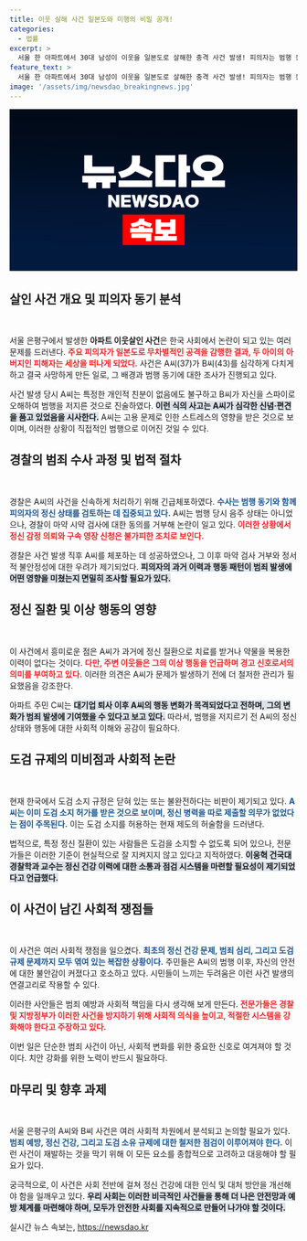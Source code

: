 ```yaml
---
title: 이웃 살해 사건 일본도와 미행의 비밀 공개!
categories:
  - 법률
excerpt: >
  서울 한 아파트에서 30대 남성이 이웃을 일본도로 살해한 충격 사건 발생! 피의자는 범행 동기를 스파이라 주장하며, 정신감정 의뢰 검토 중. 도검 소지 규제의 허점도 논란!
feature_text: >
  서울 한 아파트에서 30대 남성이 이웃을 일본도로 살해한 충격 사건 발생! 피의자는 범행 동기를 스파이라 주장하며, 정신감정 의뢰 검토 중. 도검 소지 규제의 허점도 논란!
image: '/assets/img/newsdao_breakingnews.jpg'
---
```


<p><img src="/assets/img/newsdao_breakingnews.jpg" alt="implanttips 속보" /></p>

<h2 data-ke-size="size26">살인 사건 개요 및 피의자 동기 분석</h2>

<p data-ke-size="size16">&nbsp;</p>

<p>서울 은평구에서 발생한 <b>아파트 이웃살인 사건</b>은 한국 사회에서 논란이 되고 있는 여러 문제를 드러낸다. <b><span style="color: #ee2323;">주요 피의자가 일본도로 무차별적인 공격을 감행한 결과, 두 아이의 아버지인 피해자는 세상을 떠나게 되었다.</span></b> 사건은 A씨(37)가 B씨(43)를 심각하게 다치게 하고 결국 사망하게 만든 일로, 그 배경과 범행 동기에 대한 조사가 진행되고 있다. </p>

<p>사건 발생 당시 A씨는 특정한 개인적 친분이 없음에도 불구하고 B씨가 자신을 스파이로 오해하여 범행을 저지른 것으로 진술하였다. <b><span style="background-color: #21538527;">이런 식의 사고는 A씨가 심각한 신념·편견을 품고 있었음을 시사한다.</span></b> A씨는 고용 문제로 인한 스트레스의 영향을 받은 것으로 보이며, 이러한 상황이 직접적인 범행으로 이어진 것일 수 있다.</p>

<h2 data-ke-size="size26">경찰의 범죄 수사 과정 및 법적 절차</h2>

<p data-ke-size="size16">&nbsp;</p>

<p>경찰은 A씨의 사건을 신속하게 처리하기 위해 긴급체포하였다. <b><span style="color: #1a5490;">수사는 범행 동기와 함께 피의자의 정신 상태를 검토하는 데 집중되고 있다.</span></b> A씨는 범행 당시 음주 상태는 아니었으나, 경찰이 마약 시약 검사에 대한 동의를 거부해 논란이 일고 있다. <b><span style="color: #ee2323;">이러한 상황에서 정신 감정 의뢰와 구속 영장 신청은 불가피한 조치로 보인다.</span></b> </p>

<p>경찰은 사건 발생 직후 A씨를 체포하는 데 성공하였으나, 그 이후 마약 검사 거부와 정서적 불안정성에 대한 우려가 제기되었다. <b><span style="background-color: #21538527;">피의자의 과거 이력과 행동 패턴이 범죄 발생에 어떤 영향을 미쳤는지 면밀히 조사할 필요가 있다.</span></b> </p>

<h2 data-ke-size="size26">정신 질환 및 이상 행동의 영향</h2>

<p data-ke-size="size16">&nbsp;</p>

<p>이 사건에서 흥미로운 점은 A씨가 과거에 정신 질환으로 치료를 받거나 약물을 복용한 이력이 없다는 것이다. <b><span style="color: #ee2323;">다만, 주변 이웃들은 그의 이상 행동을 언급하며 경고 신호로서의 의미를 부여하고 있다.</span></b> 이러한 의견은 A씨가 문제가 발생하기 전에 더 철저한 관리가 필요했음을 강조한다. </p>

<p>아파트 주민 C씨는 <b><span style="background-color: #21538527;">대기업 퇴사 이후 A씨의 행동 변화가 목격되었다고 전하며, 그의 변화가 범죄 발생에 기여했을 수 있다고 보고 있다.</span></b> 따라서, 범행을 저지르기 전 A씨의 정신 상태와 행동에 대한 사회적 이해와 공감이 필요하다. </p>

<h2 data-ke-size="size26">도검 규제의 미비점과 사회적 논란</h2>

<p data-ke-size="size16">&nbsp;</p>

<p>현재 한국에서 도검 소지 규정은 닫혀 있는 또는 불완전하다는 비판이 제기되고 있다. <b><span style="color: #1a5490;">A씨는 이미 도검 소지 허가를 받은 것으로 보이며, 정신 병력을 따로 제출할 의무가 없었다는 점이 주목된다.</span></b> 이는 도검 소지를 허용하는 현재 제도의 허술함을 드러낸다. </p>

<p>법적으로, 특정 정신 질환이 있는 사람들은 도검을 소지할 수 없도록 되어 있으나, 전문가들은 이러한 기준이 현실적으로 잘 지켜지지 않고 있다고 지적하였다. <b><span style="background-color: #21538527;">이웅혁 건국대 경찰학과 교수는 정신 건강 이력에 대한 소통과 점검 시스템을 마련할 필요성이 제기되었다고 언급했다.</span></b> </p>

<h2 data-ke-size="size26">이 사건이 남긴 사회적 쟁점들</h2>

<p data-ke-size="size16">&nbsp;</p>

<p>이 사건은 여러 사회적 쟁점을 일으켰다. <b><span style="color: #1a5490;">최초의 정신 건강 문제, 범죄 심리, 그리고 도검 규제 문제까지 모두 엮여 있는 복잡한 상황이다.</span></b> 주민들은 A씨의 범행 이후, 자신의 안전에 대한 불안감이 커졌다고 호소하고 있다. 시민들이 느끼는 두려움은 이런 사건 발생의 연결고리로 작용할 수 있다. </p>

<p>이러한 사안들은 범죄 예방과 사회적 책임을 다시 생각해 보게 만든다. <b><span style="color: #ee2323;">전문가들은 경찰 및 지방정부가 이러한 사건을 방지하기 위해 사회적 의식을 높이고, 적절한 시스템을 강화해야 한다고 주장하고 있다.</span></b> </p>

<p>이번 일은 단순한 범죄 사건이 아닌, 사회적 변화를 위한 중요한 신호로 여겨져야 할 것이다. 치안 강화를 위한 노력이 반드시 필요하다. </p>

<h2 data-ke-size="size26">마무리 및 향후 과제</h2>

<p data-ke-size="size16">&nbsp;</p>

<p>서울 은평구의 A씨와 B씨 사건은 여러 사회적 차원에서 분석되고 논의할 필요가 있다. <b><span style="color: #1a5490;">범죄 예방, 정신 건강, 그리고 도검 소유 규제에 대한 철저한 점검이 이루어져야 한다.</span></b> 이런 사건이 재발하는 것을 막기 위해 이 모든 요소를 종합적으로 고려하고 대응해야 할 필요가 있다. </p>

<p>궁극적으로, 이 사건은 사회 전반에 걸쳐 정신 건강에 대한 인식 및 대처 방안을 개선해야 함을 일깨우고 있다. <b><span style="background-color: #21538527;">우리 사회는 이러한 비극적인 사건들을 통해 더 나은 안전망과 예방 체계를 마련해야 하며, 모두가 안전한 사회를 지속적으로 만들어 나가야 할 것이다.</span></b></p>
실시간 뉴스 속보는, <a href="https://newsdao.kr" rel="dofollow">https://newsdao.kr</a>


